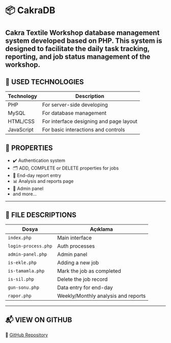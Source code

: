 # 📦 CakraDB

Cakra Textile Workshop database management system developed based on PHP. This system is designed to facilitate the daily task tracking, reporting, and job status management of the workshop.
---

## 🧰 USED TECHNOLOGIES

| Technology | Description |
|-----------|----------|
| PHP       | For server-side developing |
| MySQL     | For database management |
| HTML/CSS  | For interface designing and page layout |
| JavaScript | For basic interactions and controls |

## 🧩 PROPERTIES

- ✔️ Authentication system
- 🗂 ADD, COMPLETE or DELETE properties for jobs
- 📅 End-day report entry
- 📊 Analysis and reports page
- 👤 Admin panel
- and more...

---

## 📁 FILE DESCRIPTIONS

| Dosya               | Açıklama                                      |
|---------------------|-----------------------------------------------|
| `index.php`         | Main interface                                |
| `login-process.php` | Auth processes                                |
| `admin-panel.php`   | Admin panel                                   |
| `is-ekle.php`       | Adding a new job                              |
| `is-tamamla.php`    | Mark the job as completed                     |
| `is-sil.php`        | Delete the job record                         |
| `gun-sonu.php`      | Data entry for end-day                        |
| `rapor.php`         | Weekly/Monthly analysis and reports           |

---

## 📬 VIEW ON GITHUB

🔗 [GitHub Repository](https://github.com/methin00/cakradb)
